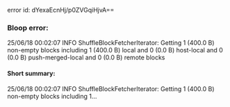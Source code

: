 error id: dYexaEcnHj/p0ZVGqiHjvA==
### Bloop error:

25/06/18 00:02:07 INFO ShuffleBlockFetcherIterator: Getting 1 (400.0 B) non-empty blocks including 1 (400.0 B) local and 0 (0.0 B) host-local and 0 (0.0 B) push-merged-local and 0 (0.0 B) remote blocks
#### Short summary: 

25/06/18 00:02:07 INFO ShuffleBlockFetcherIterator: Getting 1 (400.0 B) non-empty blocks including 1...